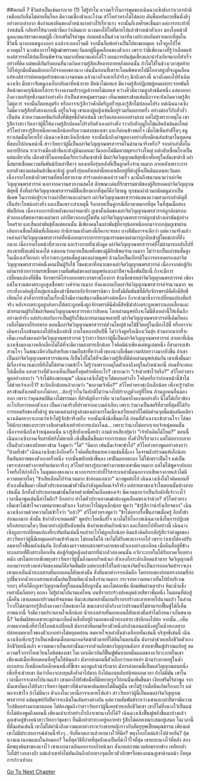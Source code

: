 ##ตอนที่ 7 ชีวิตถ้าเป็นเช่นแรกเจอ (1)
ไม่รู้ทำไม ความเร็วในการพูดของเฉินฉางเซิงช้ากว่าเวลาปกติ เหมือนกับลิ้นไม่ค่อยลื่นไหล มีความเชื่องช้าและโง่งม
สวีโหย่วหรงไม่ได้ตอบ ดันพื้นหยัดกายขึ้นนั่งดีๆ อย่างยากลำบาก พิงกำแพงหินของถ้ำหน้าผาอย่างไร้เรี่ยวแรง จากนั้นก็เงยศีรษะขึ้นมา แค่การกระทำที่ง่ายเช่นนี้ กลับทำให้นางหน้าซีดกว่าเดิมมาก นางมองไป๋ไห่ที่ตายไปแล้วข้างหน้าตัวเอง มองใบหน้าสีฉูดฉาดแก่ชราของคนผู้นี้ เงียบขรึมไร้คำพูด
ก่อนหน้าเป็นช่วงเวลาที่นางประสบอันตรายมากที่สุดในชีวิตนี้ นางถอนธนูถงออก แกล้งจะลอบโจมตี จากนั้นก็แพ้อย่างเป็นไปตามเหตุผล จงใจถูกไป๋ไห่ควบคุมไว้ นางต้องการให้ผู้เฒ่าพรรคตะวันตกผู้นี้ดูดเลือดของตัวเอง เพราะว่ามีเพียงนางที่รู้ว่าเลือดแท้หงส์สวรรค์ได้ปนเปื้อนพิษจำนวนมากที่หนานเค่อใส่ไว้
แผนการอันสุ่มเสี่ยงและน่ารังเกียจมากก็สำเร็จอย่างที่คิด แต่พอดีกันกับตอนที่นางเกิดความรู้สึกเสียดายภายหลังตอนนั้น ถ้าไม่ใช่ในช่วงเวลาสุดท้ายไป๋ไห่ถูกมือนั้นผลักออกไปจากคอของนาง เช่นนั้นก่อนที่เขาจะโดนพิษตายไปมีโอกาสสูงที่จะดูดเลือดแท้หงส์สวรรค์หยดสุดท้ายของนางจนหมด แล้วนางก็จะตายไปจริงๆ
นึกถึงตรงนี้ นางถึงมองไปยังเฉินฉางเซิง มือขวาจับธนูถงเก็บกลับมาที่หน้ากาย สีหน้าไม่แยแส มีความรู้สึกปฏิเสธผู้คนแผ่กระจายพันลี้
สีหน้าของดรุณีน้อยใสกระจ่างงดงามปรากฏเค้ารอยไม่แยแส หว่างคิ้วมีความสูงส่งชนิดหนึ่ง แสดงออกถึงความบริสุทธิ์งามสง่าอย่างยิ่ง ถ้าเป็นชายหนุ่มธรรมดา เห็นเพศตรงข้ามเช่นนี้อาจจะบังเกิดความรู้สึกไม่คู่ควร จากนั้นก็ตกหลุมรัก หรืออาจจะรู้สึกว่าศักดิ์ศรีถูกยั่วยุและรู้สึกไม่ปลอดโปร่ง แต่เฉินฉางเซิงไม่มีความรู้สึกทั้งสองแบบนี้ อยู่ในจิงตู เขาและผู้หญิงเช่นนี้อยู่ร่วมกันหลายครั้ง อย่างม่ออวี่กับลั่วลั่วเป็นต้น ด้วยความเคยชินกับสิ่งที่พิสุทธิ์ล้ำค่าเช่นนี้ เขาจึงแสดงออกอย่างสงบ แต่ไม่รู้เพราะเหตุใด เขารู้สึกว่าสาววัยเยาว์ผู้นี้ให้ความรู้สึกปลอดโปร่งกับตัวเองอย่างยิ่ง ราวกับป่าฤดูใบไม้ผลิหลังฝนตกใหม่
สวีโหย่วหรงรู้สึกเหนือคาดเล็กน้อยกับความสงบของเขา และก็ค่อนข้างพอใจ เมื่อไม่เห็นท่าทีใดๆ ธนูยาวเล่มนั้นก็หายไป
เฉินฉางเซิงชะงักเล็กน้อย จากนั้นนึกถึงคำพูดบางอย่างที่เหมือนส่งเข้ามาในหูตอนที่สลบไปก่อนหน้านี้
สาววัยเยาว์ผู้นี้เป็นเผ่าจิตวิญญาณพรสวรรค์ในตำนานจริงหรือ?
จากคำเล่าลือในหลายปีก่อน ระหว่างเมืองต้าซีและต้าลู่ดินแดนตะวันออกไม่มีมหาสมุทรกว้างใหญ่ แต่กลับเชื่อมโยงเป็นแผ่นเดียวกัน เมืองต้าซีในตอนนั้นเรียกว่าสันเขาต้าซี มีเผ่าจิตวิญญาณพิสุทธิ์อาศัยอยู่ในสันเขาต้าซี เผ่านี้สมรสเชื่อมความสัมพันธ์กับเผ่าปีศาจ หลงเหลือรุ่นหลังที่เป็นลูกครึ่งจำนวนมาก ภายหลังเพราะการแยกตัวของแผ่นดินต้าซีและต้าลู่ ลูกครึ่งรุ่นหลังเหล่านี้หลงเหลืออยู่ที่ต้าลู่ซึ่งเป็นดินแดนตะวันตก เนื่องจากใบหน้าผิวพรรณที่สดใสสวยงาม ท่าร่างคล่องแคล่วรวดเร็ว ฉะนั้นถึงขนานนามว่าเผ่าจิตวิญญาณพรสวรรค์
นอกจากความสวยงามสดใส ลักษณะเด่นที่รักธรรมชาติของผู้สืบทอดเผ่าจิตวิญญาณพิสุทธิ์ สิ่งที่เผ่าจิตวิญญาณพรสวรรค์มีชื่อเสียงมากที่สุดก็คือวิชาธนู ทุกชนเผ่าล้วนถนัดธนูมากเป็นพิเศษ ในการต่อสู้ระหว่างเผ่าปีศาจและเผ่ามาร เผ่าจิตวิญญาณพรสวรรค์แสดงความสามารถสำคัญที่เป็นประโยชน์อย่างยิ่ง และเป็นเพราะสาเหตุนี้ จึงกลายเป็นคู่กรณีที่อาฆาตมากที่สุด ในที่สุดเมื่อสองพันปีก่อน เนื่องจากการหักหลังของเผ่าหมาป่า ภูเขาดั้งเดิมของเผ่าจิตวิญญาณพรสวรรค์ถูกล้อมรอบด้วยกองทัพทหารของเผ่ามาร เผ่าปีศาจกอบกู้ไม่ทัน เผ่าจิตวิญญาณพรสวรรค์ถูกฆ่าล้างเผ่าพันธุ์อย่างโหดร้าย และสิ้นเผ่าพันธุ์ตั้งแต่ตอนนั้น มีเพียงคนในเผ่าพันธุ์ที่อายุน้อยหนีออกมาจากกลุ่มภูเขาผ่านเส้นทางเชื่อมใต้ดินที่เล็กแคบ
ถ้านิทานมาถึงตรงนี้ก็คงจะจบลง บางทีมันอาจจะดีกว่า แต่ความจริงแล้ว เหล่าเผ่าจิตวิญญาณพรสวรรค์ที่หนีออกมาจากการทารุณกรรมของเผ่ามารถูกบีบเข้าสู่โชคชะตาที่ยิ่งอนาถ เนื่องจากใบหน้าที่สวยงาม และร่างกายที่น่าดึงดูด เผ่าจิตวิญญาณพรสวรรค์ที่ไม่สามารถกลับไปที่สองชายฝั่งแม่น้ำแดงได้ แน่นอนว่ากลายเป็นเหยื่อของผู้มีอิทธิพลจำนวนมาก ไม่ว่าจะเป็นเผ่าชนชั้นสูงในเมืองเสวี่ยเหล่า หรือว่าตระกูลชนชั้นสูงของเผ่ามนุษย์ ล้วนถือเป็นเกียรติในการครอบครองเผ่าจิตวิญญาณพรสวรรค์หนึ่งคนเป็นผู้รับใช้
โชคชะตาที่อนาถของเผ่าจิตวิญญาณพรสวรรค์ เนื่องจากต่อสู้กับเผ่ามารด้วยการสมรสเชื่อมความสัมพันธ์ของเผ่ามนุษย์และเผ่าปีศาจเมื่อพันปีมานี้ ถึงจะมีการเปลี่ยนแปลงที่ดีขึ้น จักรพรรดิไท่จงออกพระบรมราชโองการ ห้ามซื้อขายเผ่าจิตวิญญาณพรสวรรค์ เพียงแต่ในจวนของตระกูลสูงเชื้อพระวงศ์จำนวนมาก ยังคงแอบเก็บเผ่าจิตวิญญาณพรสวรรค์จำนวนมาก จนกระทั่งองค์หญิงใหญ่แห่งเมืองต้าซีสมรสกับจักรพรรดิขาว อีกทั้งมีสัมพันธ์ที่ดีกับจักรพรรดินีศักดิ์สิทธิ์เทียนไห่ คำสั่งการห้ามในเรื่องนี้จึงมีความเข้มงวดขึ้นอย่างต่อเนื่อง ถึงจะนำมาซึ่งการเปลี่ยนแปลงที่แท้จริง หลังจากตระกูลสูงส่งทางใต้ตระกูลหนึ่งถูกจักรพรรดินีศักดิ์สิทธิ์ฆ่าล้างตระกูลเพราะแอบเลี้ยงและฆ่าทรมานผู้รับใช้เผ่าจิตคนวิญญาณพรสวรรค์กว่าสิบคน โลกเผ่ามนุษย์ถึงจะไม่มีสิ่งเหล่านี้ให้เห็นอีกอย่างแท้จริง
แต่ประสบกับการเป็นผู้รับใช้และทรมานมาหลายปี เผ่าจิตวิญญาณพรสวรรค์ที่เดิมก็หลงเหลือไม่มากก็ร่อยหรอ ตอนนี้เผ่าจิตวิญญาณพรสวรรค์ส่วนใหญ่ล้วนใช้ชีวิตอยู่ในเมืองไป๋ตี้ หรืออาจจะเดินทางไกลข้ามทะเลไปยังเมืองต้าซี ภายในหลายสิบปีนี้ ไม่ว่าจิงตูหรือเมืองเวิ่นสุ่ย ล้วนยากมากที่จะเห็นเงาหลังของเผ่าจิตวิญญาณพรสวรรค์
รู้ว่าสาววัยเยาว์ผู้นี้เป็นเผ่าจิตวิญญาณพรสวรรค์ สายตาที่เฉินฉางเซิงมองนางหลีกเลี่ยงไม่ได้ที่จะมีความสงสารเล็กน้อย ใจคิดมิน่าเพียงแค่ธนูเล่มหนึ่ง ก็สามารถเข้าสวนโจว ในขณะเดียวกันสำหรับความเย็นชาที่หว่างคิ้วของนางก็เพิ่มความปล่อยวางมากยิ่งขึ้น ถ้าเขาเป็นเผ่าจิตวิญญาณพรสวรรค์แทน ก็เป็นไปไม่ได้ที่จะมีความรู้สึกที่ดีต่อเผ่ามนุษย์เช่นกัน
เขาเพิ่งตื่นมา มีเรื่องจำนวนมากที่ยังไม่ได้ทำความเข้าใจ ไม่รู้ว่าเพราะเหตุใดตัวเองถึงอยู่ในถ้ำหน้าผานี้ ก่อนที่จะสลบไปเมื่อคืน แสงสว่างที่ตัวเองเห็นเป็นครั้งสุดท้ายคืออะไร?
เขาถามว่า “เจ้าช่วยข้าไว้หรือ?”
สวีโหย่วหรงพูดอย่างสงบว่า “เจ้าไม่ต้องขอบคุณ”
เฉินฉางเซิงไม่รู้จะโต้ตอบอย่างไร ใจคิดหรือว่าก่อนหน้านี้ข้าไม่ได้ช่วยเจ้าเอาไว้? ชะงักเล็กน้อยแล้วถามว่า “ขอถามเจ้าคือ?”
สวีโหย่วหรงชะงักเล็กน้อย เพิ่งจะรู้ว่าฝ่ายตรงข้ามสังเกตตัวเองไม่ออก...ต้องรู้ว่าในวันปกติไม่ว่านางไปปรากฏตัวอยู่ที่ไหน ล้วนถูกคนอื่นมองออก เพราะว่าคุณสมบัตินางไม่ธรรมดา ที่สำคัญยิ่งกว่าคือ นางเกิดมาก็งดงามอย่างยิ่ง
นี่ไม่ได้เกี่ยวข้องอะไรกับการหลงตัวเอง เป็นความจริงที่ปราศจากความลำเอียง เพราะว่านางเป็นสตรีที่สวยที่สุดที่ได้รับการยอมรับของทั้งต้าลู่ ขนาดเหล่าเผ่าสูงส่งของเผ่ามารในเมืองเสวี่ยเหล่าก็ไม่คัดค้านจุดนี้แม้แต่นิดเดียว
นางเดิมอยากจะถามว่าเจ้าไม่รู้จักข้าจริงหรือ จากนั้นเพิ่งนึกขึ้นมาได้ ก่อนที่ตัวเองจะเข้าสวนโจว ได้ขอให้นักบวชของกระทรวงสิบสามชิงเหย้าทำการแปลงโฉม...
เพราะว่านางไม่อยากเจอเจ้าหนุ่มคนนั้น
เนื่องจากนึกถึงเจ้าหนุ่มคนนั้น นางรู้สึกยิ่งเหนื่อยล้า ถามด้วยเสียงทุ้มว่า “เจ้ายังเดินได้ไหม?”
ตอนนี้เฉินฉางเซิงบาดเจ็บสาหัสยังไม่หายดี เพิ่งฟื้นตื่นขึ้นมาจากการสลบ ทั้งตัวไร้เรี่ยวแรง แต่ไม่อยากกลายเป็นตัวถ่วงของฝ่ายตรงข้าม จึงพูดว่า “ได้”
“ดีมาก เช่นนั้นเจ้าพาข้าไป” สวีโหย่วหรงพูดอย่างสงบว่า “ห้ามทิ้งข้า”
เฉินฉางเซิงชะงักอีกครั้ง ใจคิดที่แท้หมายความเช่นนี้นี่เอง โคจรพลังปราณแท้เล็กน้อย ยืนยันสภาพของตัวเองครั้งหนึ่ง จากนั้นพยักหน้าขึ้นลง
เขาฝืนตอบตกลง ไม่ใช่เพราะฝืนใจ แต่เป็นเพราะสภาพร่างกายย่ำแย่มากจริงๆ
สวีโหย่วหรงรู้สภาพร่างกายของเขาชัดเจนมาก แต่ไม่ได้พูดจาปลอบใจหรือให้กำลังใจ ในมุมมองของนาง พวกการกระทำที่ไร้สาระเหล่านั้นนอกจากเสียแรงกายแล้วไม่มีความหมายใดๆ
“ข้าเสียเลือดไปจำนวนมาก ข้าอ่อนแอมาก” นางพูดต่อไป
เฉินฉางเซิงในใจคิดตอนที่ตัวเองตื่นขึ้นมา เห็นตัวประหลาดเฒ่าตัวนั้นกำลังดูดเลือดเจ้าก็จริง แต่สายตาของเจ้าในตอนนั้นช่างสงบเช่นนั้น อีกทั้งตัวประหลาดเฒ่านั่นก็ตายด้วยพิษในเลือดของเจ้า ชัดเจนมากว่าเป็นกับดักที่เจ้าวางไว้ เวลานี้มาพูดเช่นนี้ทำไมอีก? อีกอย่าง ทำไมตัวประหลาดเฒ่าต้องดูดเลือดของเจ้าด้วย?
สวีโหย่วหรงเห็นเขาไม่เข้าใจความหมายของตัวเอง จึงทำอะไรไม่ถูกเล็กน้อย พูดว่า “ข้ารู้สึกว่าน่ารังเกียจมาก”
เฉินฉางเซิงถามด้วยความไม่เข้าใจว่า “แล้ว?”
สวีโหย่วหรงพูดว่า “ข้าไม่อยากรื้อฟื้นภาพเมื่อครู่ อีกทั้งข้าอ่อนแอมาก ดังนั้น ข้ากำลังจะหมดสติ”
พูดประโยคนี้เสร็จ นางไม่ให้โอกาสเฉินฉางเซิงในการปฏิเสธหรือสอบถามใดๆ ปิดตาอย่างปุบปับฉับพลัน พิงกำแพงหินถ้ำหน้าผา และก็สลบไปทั้งอย่างนี้
เฉินฉางเซิงถูกการเปลี่ยนแปลงที่กะทันหันเช่นนี้จนทำอะไรไม่ถูกเล็กน้อย คิดแล้วคิดอีกกลับรู้สึกว่าคำพูดของสาววัยเยาว์ผู้นี้มีเหตุผลอย่างแท้จริงมาก ไม่ยอมไม่ได้
เขาไม่ได้รีบพานางจากไป เพราะว่าเขาก็ต้องปรับลมหายใจฟื้นพลังเช่นกัน อีกทั้งต้องตรวจสอบสภาพร่างกายของตัวเองอย่างละเอียด
เมื่อคืนที่อยู่ที่ข้างทะเลสาบที่ฝั่งสระเยือกเย็น ต่อสู้กับผู้หญิงเผ่ามารที่น่ากลัวสองคนนั้น อวัยวะภายในได้รับบาดเจ็บอย่างหนัก เขาไม่อยากเพิ่งพยุงสาววัยเยาว์ผู้นั้นถึงนอกถ้ำหน้าผา ตัวเองก็กระอักเลือดแล้วตาย
จิตวิญญาณที่ออกมาจากห้วงแห่งจิตของตนก็คือจิตสัมผัส แต่หากเข้าไปในห้วงแห่งจิตก็จะเป็นการถอดจิตสำรวจเอง
เขามองเห็นน้ำทะเลสาบที่นอกแดนลี้ลับแห่งนั้น สิ่งที่แตกต่างจากเดิมคือ โดยรอบของก้อนทรงกลมที่ก่อรูปขึ้นจากน้ำทะเลสาบแห่งนั้นปนเปื้อนหิมะน้ำแข็งจำนวนมาก กระจายความหนาวเย็นไปยังบริเวณรอบๆ หรือก็คือภูเขาวิญญาณที่อยู่ในแดนลี้ลับลูกนั้น มองไม่ค่อยชัด มีลมพัดผ่านมาบ้าง หิมะน้ำแข็งเหล่านั้นก็ค่อยๆ ตกลง ไม่รู้ผ่านไปนานแค่ไหน บนที่ราบรกร้างปกคลุมด้วยสีขาวชั้นหนึ่ง
ในตอนที่ต่อสู้เมื่อคืน เขาแผดเผาปราณแท้จนหมด หิมะสะสมเหล่านั้นบนที่ราบรกร้างละลายหายไปนานแล้ว ในสวนโจวก็ไม่สามารถรู้สึกถึงดวงดาวโชคชะตาได้ ขณะเขากำลังกังวลว่าปราณแท้ไม่สามารถฟื้นฟูได้ก็เห็นภาพฉากนี้ จึงมีความประหลาดใจเล็กน้อย น้ำทะเลสาบที่นอกแดนลี้ลับแห่งนั้นทำไมถึงหนาวเย็นขนาดนี้?
จิตสัมผัสของเขาทะลุผ่านเกล็ดน้ำแข็งที่อยู่ผิวนอกของน้ำทะเลสาบ เข้าลึกลงไปต่อ จากนั้น...เห็นภาพฉากหนึ่งที่ทำให้ใบหน้าเปลี่ยนสี
มังกรดำที่ผอมเรียวตัวหนึ่งกำลังนอนแน่นิ่งอยู่ในน้ำทะเลสาบ ปล่อยลมหายใจของตัวเองอย่างไม่หยุดหย่อน ลมหายใจเหล่านั้นช่างเยือกเย็นเช่นนี้ บริสุทธิ์เช่นนี้
เฉินฉางเซิงเพิ่งจะรู้ว่าเป็นเหมือนเมื่อตอนถอดจิตฆ่าตัวตายที่ใต้ดินในตอนนั้น มังกรดำช่วยเหลือชีวิตตัวเองอีกชีวิตหนึ่งแล้ว ความหนาวเย็นเหล่านั้นมาจากส่วนลึกของวิญญาณมังกร ช่วยเขาฟื้นฟูปราณแท้อยู่ ลดความเร็วการไหลเวียนโลหิตของเขา ในเวลาเดียวกันก็ฟื้นฟูพันบาดหมื่นแผลของอวัยวะภายในเขา เพียงแต่เมื่อเทียบตอนที่อยู่ในใต้ดินแล้ว มังกรดำตอนนี้ตัวเล็กกว่าหลายเท่า ม้วนร่างกายอยู่ในน้ำทะเลสาบ ก็เหมือนกับเด็กคนหนึ่งที่ขี้เซา มองดูแล้วน่ารักมาก
มังกรดำตอนนี้เป็นแค่วิญญาณตนหนึ่ง เพื่อที่จะช่วยเขา คิดว่าก็คงจะลงทุนสิ่งล้ำค่าไปมาก ถึงได้นอนหลับสนิทตลอดเวลา
ถ้าไม่มีมัน เขาในเวลานี้อาจจะตายไปนานแล้ว เขามองไปยังข้อมือที่มีหยกหรูอวี้ก้อนนั้นเพิ่มขึ้นมา เงียบขรึมไร้คำพูด
จากนั้นเขาก็มองไปยังสาววัยเยาว์ชุดขาวที่พิงกำแพงหินสลบไม่ตื่นผู้นั้น เขาไม่รู้ว่าเมื่อคืนเกิดเรื่องอะไร แต่พอจะเข้าใจ ถ้าไม่มีนาง ตัวเองในเวลานี้อาจจะตายไปแล้ว สาววัยเยาว์ผู้นี้เป็นคนเผ่าจิตวิญญาณพรสวรรค์ แม้มนุษย์กับปีศาจจะเดินในเส้นทางต่างกัน แต่ความสัมพันธ์ระหว่างเขาและเผ่าปีศาจมีความใกล้ชิดอย่างมากมาตลอด ไม่ต้องพูดถึงว่าสาววัยเยาว์ผู้นี้เคยช่วยเหลือชีวิตเขา เขาก็ไม่ทิ้งนางไว้เป็นแน่ ยิ่งไม่ต้องพูดถึงตอนนี้
เพียงแต่จะทำอย่างไรถึงจะพานางไปได้? เฉินฉางเซิงฟื้นฟูพลังขึ้นมาบ้างแล้ว คุกเข่าอยู่ข้างหน้าสาววัยเยาว์ชุดขาว ยื่นมือทำท่าทางอยู่หลายท่า รู้สึกไม่ค่อยเหมาะสมอยู่เสมอ ในเวลานี้ที่ตื่นเต้นเช่นนี้ เขาไม่ได้คำนึงถึงความแตกต่างระหว่างชายหญิงราวกับสัตบุรุษเปี่ยมคุณธรรม เพียงแต่เขาไม่มีประสบการณ์ด้านนี้จริงๆ...จับที่คาดเอวแล้วยกนางไว้ที่มือ? พยุงโอบไหล่แล้วไปด้วยกัน? อุ้มนางแนวนอนแนบในอ้อมอก? ในที่สุดวิธีที่ง่ายที่สุดยังคงเป็นที่น่าไว้ใจที่สุด เขาแบกนางไว้ที่หลัง สองมือพยุงต้นขาของนางไว้
เขาแบกนางเดินออกจากถ้ำหน้าผา สังเกตสภาพแวดล้อมรอบข้าง เหยียบย่ำใบไม้ร่วงกลางป่า แต่แล้วเขายังไม่ทันเดินถึงปากทางจุดเลี้ยวตัวอักษรจือของถนนภูเขาด้านหน้า ก็หยุดการก้าวเท้าลง


[Go To Next Chapter]( ./292.md)